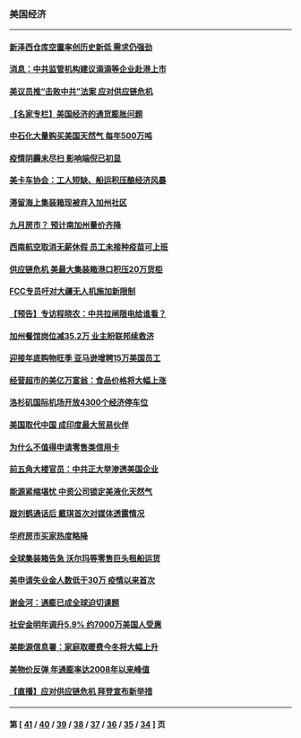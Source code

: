 ### 美国经济
---
#### [新泽西仓库空置率创历史新低 需求仍强劲](../../pages/ncid1078158/n13321130.md) 
#### [消息：中共监管机构建议滴滴等企业赴港上市](../../pages/ncid1078158/n13320860.md) 
#### [美议员推“击败中共”法案 应对供应链危机](../../pages/ncid1078158/n13320700.md) 
#### [【名家专栏】美国经济的通货膨胀问题](../../pages/ncid1078158/n13320047.md) 
#### [中石化大量购买美国天然气 每年500万吨](../../pages/ncid1078158/n13319498.md) 
#### [疫情阴霾未尽扫 影响端倪已初显](../../pages/ncid1078158/n13319103.md) 
#### [美卡车协会：工人短缺、船运积压酿经济风暴](../../pages/ncid1078158/n13318432.md) 
#### [滞留海上集装箱现被弃入加州社区](../../pages/ncid1078158/n13318317.md) 
#### [九月房市？ 预计南加州量价齐降](../../pages/ncid1078158/n13316206.md) 
#### [西南航空取消无薪休假 员工未接种疫苗可上班](../../pages/ncid1078158/n13315843.md) 
#### [供应链危机 美最大集装箱港口积压20万货柜](../../pages/ncid1078158/n13315779.md) 
#### [FCC专员吁对大疆无人机施加新限制](../../pages/ncid1078158/n13315673.md) 
#### [【预告】专访程晓农：中共拉闸限电给谁看？](../../pages/ncid1078158/n13315612.md) 
#### [加州餐馆岗位减35.2万 业主盼联邦续救济](../../pages/ncid1078158/n13314388.md) 
#### [迎接年底购物旺季 亚马逊增聘15万美国员工](../../pages/ncid1078158/n13313634.md) 
#### [经营超市的美亿万富翁：食品价格将大幅上涨](../../pages/ncid1078158/n13313443.md) 
#### [洛杉矶国际机场开放4300个经济停车位](../../pages/ncid1078158/n13311142.md) 
#### [美国取代中国 成印度最大贸易伙伴](../../pages/ncid1078158/n13309299.md) 
#### [为什么不值得申请零售类信用卡](../../pages/ncid1078158/n13309118.md) 
#### [前五角大楼官员：中共正大举渗透美国企业](../../pages/ncid1078158/n13308274.md) 
#### [能源紧缩堪忧 中资公司锁定美液化天然气](../../pages/ncid1078158/n13306688.md) 
#### [跟刘鹤通话后 戴琪首次对媒体透露情况](../../pages/ncid1078158/n13305250.md) 
#### [华府房市买家热度略降](../../pages/ncid1078158/n13305211.md) 
#### [全球集装箱告急 沃尔玛等零售巨头租船运货](../../pages/ncid1078158/n13304809.md) 
#### [美申请失业金人数低于30万 疫情以来首次](../../pages/ncid1078158/n13304722.md) 
#### [谢金河：通膨已成全球迫切课题](../../pages/ncid1078158/n13304160.md) 
#### [社安金明年调升5.9% 约7000万美国人受惠](../../pages/ncid1078158/n13302699.md) 
#### [美能源信息署：家庭取暖费今冬将大幅上升](../../pages/ncid1078158/n13302797.md) 
#### [美物价反弹 年通膨率达2008年以来峰值](../../pages/ncid1078158/n13303028.md) 
#### [【直播】应对供应链危机 拜登宣布新举措](../../pages/ncid1078158/n13302098.md) 

---
#### 第 [ [41](./41.md) / [40](./40.md) / [39](./39.md) / [38](./38.md) / [37](./37.md) / [36](./36.md) / [35](./35.md) / [34](./34.md) ] 页
